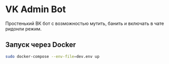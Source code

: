 # VK Admin Bot

Простенький ВК бот с возможностью мутить, банить и включать в чате ридонли режим.


## Запуск через Docker

```bash
sudo docker-compose --env-file=dev.env up
```
